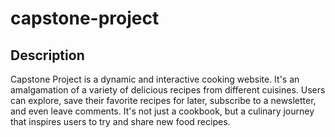 # capstone-project
## Description
Capstone Project is a dynamic and interactive cooking website. It's an amalgamation of a variety of delicious recipes from different cuisines. Users can explore, save their favorite recipes for later, subscribe to a newsletter, and even leave comments. It's not just a cookbook, but a culinary journey that inspires users to try and share new food recipes.
